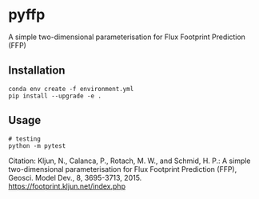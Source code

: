 
# pyffp

A simple two-dimensional parameterisation for Flux Footprint Prediction (FFP)

## Installation

```shell
conda env create -f environment.yml
pip install --upgrade -e .
```

## Usage

```shell
# testing
python -m pytest
```

Citation: Kljun, N., Calanca, P., Rotach, M. W., and Schmid, H. P.:
A simple two-dimensional parameterisation for Flux Footprint Prediction (FFP), Geosci. Model Dev., 8, 3695-3713, 2015. https://footprint.kljun.net/index.php
